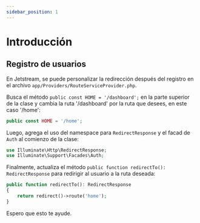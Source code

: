 ```yaml
---
sidebar_position: 1
---
```


# Introducción

## Registro de usuarios

En Jetstream, se puede personalizar la redirección después del registro en el archivo `app/Providers/RouteServiceProvider.php`.

Busca el método `public const HOME = '/dashboard';` en la parte superior de la clase y cambia la ruta '/dashboard' por la ruta que desees, en este caso '/home':

```php
public const HOME = '/home';
```

Luego, agrega el uso del namespace para `RedirectResponse` y el facad de `Auth` al comienzo de la clase:

```php
use Illuminate\Http\RedirectResponse;
use Illuminate\Support\Facades\Auth;
```

Finalmente, actualiza el método `public function redirectTo(): RedirectResponse` para redirigir al usuario a la ruta deseada:

```php
public function redirectTo(): RedirectResponse
{
    return redirect()->route('home');
}
```

Espero que esto te ayude.



